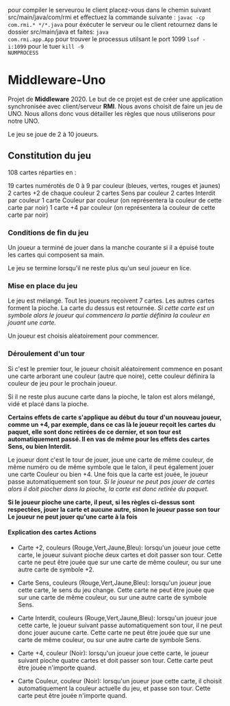 pour compiler le serveurou le client placez-vous dans le chemin suivant src/main/java/com/rmi et effectuez la commande suivante :
<code>javac -cp com.rmi.* \*\/*.java</code>
pour éxécuter le serveur ou le client retournez dans le dossier src/main/java et faites:
<code>java com.rmi.app.App</code>
pour trouver le processus utilsant le port 1099
<code>lsof -i:1099</code>
pour le tuer
<code>kill -9 NUMPROCESS</code>

# Middleware-Uno

Projet de **Middleware** 2020.
Le but de ce projet est de créer une application synchronisée avec client/serveur **RMI**.
Nous avons choisit de faire un jeu de UNO. Nous allons donc vous détailler les règles que nous utiliserons pour notre UNO.

Le jeu se joue de 2 à 10 joueurs.

## Constitution du jeu

108 cartes  réparties en :

19 cartes numérotés de 0 à 9 par couleur (bleues, vertes, rouges et jaunes)
2 cartes +2 de chaque couleur
2 cartes Sens par couleur
2 cartes Interdit par couleur
1 carte Couleur par couleur (on représentera la couleur de cette carte par noir)
1 carte +4 par couleur (on représentera la couleur de cette carte par noir)

### Conditions de fin du jeu

Un joueur a terminé de jouer dans la manche courante si il a épuisé toute les cartes qui composent sa main.

Le jeu se termine lorsqu'il ne reste plus qu'un seul joueur en lice.

### Mise en place du jeu

Le jeu est mélangé.
Tout les joueurs reçoivent 7 cartes.
Les autres cartes forment la pioche.
La carte du dessus est retournée.
*Si cette carte est un symbole alors le joueur qui commencera la partie définira la couleur en jouant une carte.*

Un joueur est choisis aléatoirement pour commencer.

### Déroulement d'un tour

Si c'est le premier tour, le joueur choisit aléatoirement commence en posant une carte arborant une couleur (autre que noire), cette couleur définira la couleur de jeu pour le prochain joueur.

Si il ne reste plus aucune carte dans la pioche, le talon est alors mélangé, vidé et placé dans la pioche.

**Certains effets de carte s'applique au début du tour d'un nouveau joueur, comme un +4, par exemple, dans ce cas là le joueur reçoit les cartes du paquet, elle sont donc retirées de ce dernier, et son tour est automatiquement passé.
Il en vas de même pour les effets des cartes Sens, ou bien Interdit.**

Le joueur dont c'est le tour de jouer, joue une carte de même couleur, de même numéro ou de même symbole que le talon, il peut également jouer une carte Couleur ou bien +4. Une fois que la carte est jouée, le joueur passe automatiquement son tour.
*Si le joueur ne peut pas jouer de cartes alors il doit piocher dans la pioche, la carte est donc retirée du paquet.*

**Si le joueur pioche une carte, il peut, si les règles ci-dessus sont respectées, jouer la carte et aucune autre, sinon le joueur passe son tour**
**Le joueur ne peut jouer qu'une carte à la fois**

#### Explication des cartes Actions

- Carte +2, couleurs (Rouge,Vert,Jaune,Bleu): lorsqu'un joueur joue cette carte, le joueur suivant pioche deux cartes et doit passer son tour. Cette carte ne peut être jouée que sur une carte de même couleur, ou sur une autre carte de symbole +2.

- Carte Sens, couleurs (Rouge,Vert,Jaune,Bleu): lorsqu'un joueur joue cette carte, le sens du jeu change. Cette carte ne peut être jouée que sur une carte de même couleur, ou sur une autre carte de symbole Sens.

- Carte Interdit, couleurs (Rouge,Vert,Jaune,Bleu): lorsqu'un joueur joue cette carte, le joueur suivant passe automatiquement son tour, il ne peut donc jouer aucune carte. Cette carte ne peut être jouée que sur une carte de même couleur, ou sur une autre carte de symbole Sens.

- Carte +4, couleur (Noir): lorsqu'un joueur joue cette carte, le joueur suivant pioche quatre cartes et doit passer son tour. Cette carte peut être jouée n'importe quand.

- Carte Couleur, couleur (Noir): lorsqu'un joueur joue cette carte, il choisit automatiquement la couleur actuelle du jeu, et passe son tour. Cette carte peut être jouée n'importe quand.
